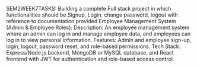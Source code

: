 SEM2WEEK7TASKS:    Building a complete Full stack project in which functionalities should be Signup, Login, change password, logout with reference to documentation provided
Employee Management System (Admin & Employee Roles):
       Description: An employee management system where an admin can log in and manage employee data, and employees can log in to view personal information.
       Features: Admin and employee sign-up, login, logout, password reset, and role-based permissions.
       Tech Stack: Express/Node.js backend, MongoDB or MySQL database, and React frontend with JWT for authentication and role-based access control.
